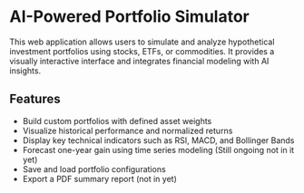 # AI-Powered Portfolio Simulator

This web application allows users to simulate and analyze hypothetical investment portfolios using stocks, ETFs, or commodities. It provides a visually interactive interface and integrates financial modeling with AI insights.

## Features

- Build custom portfolios with defined asset weights
- Visualize historical performance and normalized returns
- Display key technical indicators such as RSI, MACD, and Bollinger Bands
- Forecast one-year gain using time series modeling (Still ongoing not in it yet)
- Save and load portfolio configurations
- Export a PDF summary report (not in yet)
